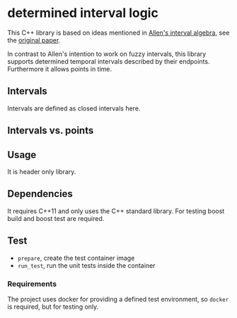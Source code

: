 # determined interval logic
This C++ library is based on ideas mentioned in [Allen's interval algebra](https://en.wikipedia.org/wiki/Allen's_interval_algebra), see the [original paper](http://cse.unl.edu/~choueiry/Documents/Allen-CACM1983.pdf).

In contrast to Allen's intention to work on fuzzy intervals, this library supports determined temporal intervals described by their endpoints. 
Furthermore it allows points in time.

## Intervals
Intervals are defined as closed intervals here.

## Intervals vs. points

## Usage
It is header only library.

## Dependencies
It requires C++11 and only uses the C++ standard library. For testing boost build and boost test are required.

## Test

* `prepare`, create the test container image
* `run_test`, run the unit tests inside the container

### Requirements
The project uses docker for providing a defined test environment, so `docker` is required, but for testing only.
